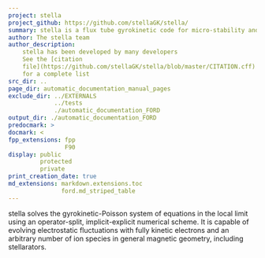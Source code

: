 ```yaml
---
project: stella
project_github: https://github.com/stellaGK/stella/
summary: stella is a flux tube gyrokinetic code for micro-stability and turbulence simulations of strongly magnetised plasma
author: The stella team
author_description:
    stella has been developed by many developers
    See the [citation
    file](https://github.com/stellaGK/stella/blob/master/CITATION.cff)
    for a complete list
src_dir: ..
page_dir: automatic_documentation_manual_pages
exclude_dir: ../EXTERNALS
             ../tests
             ./automatic_documentation_FORD
output_dir: ./automatic_documentation_FORD
predocmark: >
docmark: <
fpp_extensions: fpp
                F90
display: public
         protected
         private
print_creation_date: true
md_extensions: markdown.extensions.toc
               ford.md_striped_table
---
```


stella solves the gyrokinetic-Poisson system of equations in the local limit
using an operator-split, implicit-explicit numerical scheme. It is capable of
evolving electrostatic fluctuations with fully kinetic electrons and an
arbitrary number of ion species in general magnetic geometry, including
stellarators.
